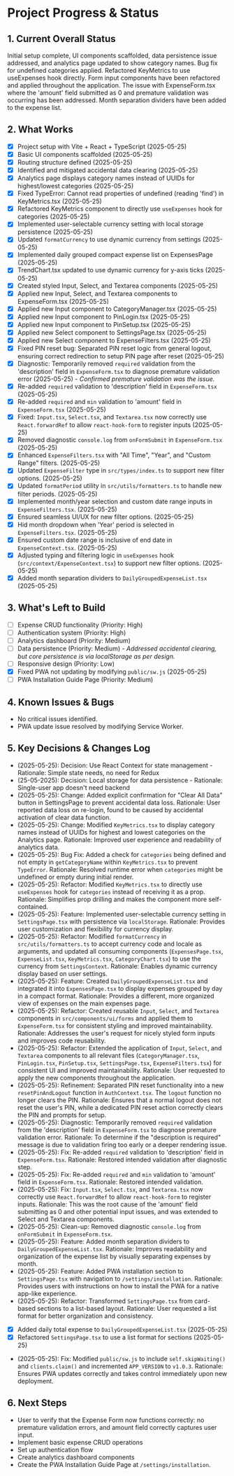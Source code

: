 # Project Progress & Status

## 1. Current Overall Status

Initial setup complete, UI components scaffolded, data persistence issue addressed, and analytics page updated to show category names. Bug fix for undefined categories applied. Refactored KeyMetrics to use useExpenses hook directly. Form input components have been refactored and applied throughout the application. The issue with ExpenseForm.tsx where the 'amount' field submitted as 0 and premature validation was occurring has been addressed. Month separation dividers have been added to the expense list.

## 2. What Works

- [x] Project setup with Vite + React + TypeScript (2025-05-25)
- [x] Basic UI components scaffolded (2025-05-25)
- [x] Routing structure defined (2025-05-25)
- [x] Identified and mitigated accidental data clearing (2025-05-25)
- [x] Analytics page displays category names instead of UUIDs for highest/lowest categories (2025-05-25)
- [x] Fixed TypeError: Cannot read properties of undefined (reading 'find') in KeyMetrics.tsx (2025-05-25)
- [x] Refactored KeyMetrics component to directly use `useExpenses` hook for categories (2025-05-25)
- [x] Implemented user-selectable currency setting with local storage persistence (2025-05-25)
- [x] Updated `formatCurrency` to use dynamic currency from settings (2025-05-25)
- [x] Implemented daily grouped compact expense list on ExpensesPage (2025-05-25)
- [x] TrendChart.tsx updated to use dynamic currency for y-axis ticks (2025-05-25)
- [x] Created styled Input, Select, and Textarea components (2025-05-25)
- [x] Applied new Input, Select, and Textarea components to ExpenseForm.tsx (2025-05-25)
- [x] Applied new Input component to CategoryManager.tsx (2025-05-25)
- [x] Applied new Input component to PinLogin.tsx (2025-05-25)
- [x] Applied new Input component to PinSetup.tsx (2025-05-25)
- [x] Applied new Select component to SettingsPage.tsx (2025-05-25)
- [x] Applied new Select component to ExpenseFilters.tsx (2025-05-25)
- [x] Fixed PIN reset bug: Separated PIN reset logic from general logout, ensuring correct redirection to setup PIN page after reset (2025-05-25)
- [x] Diagnostic: Temporarily removed `required` validation from the 'description' field in `ExpenseForm.tsx` to diagnose premature validation error (2025-05-25) - _Confirmed premature validation was the issue._
- [x] Re-added `required` validation to 'description' field in `ExpenseForm.tsx` (2025-05-25)
- [x] Re-added `required` and `min` validation to 'amount' field in `ExpenseForm.tsx` (2025-05-25)
- [x] Fixed: `Input.tsx`, `Select.tsx`, and `Textarea.tsx` now correctly use `React.forwardRef` to allow `react-hook-form` to register inputs (2025-05-25)
- [x] Removed diagnostic `console.log` from `onFormSubmit` in `ExpenseForm.tsx` (2025-05-25)
- [x] Enhanced `ExpenseFilters.tsx` with "All Time", "Year", and "Custom Range" filters. (2025-05-25)
- [x] Updated `ExpenseFilter` type in `src/types/index.ts` to support new filter options. (2025-05-25)
- [x] Updated `formatPeriod` utility in `src/utils/formatters.ts` to handle new filter periods. (2025-05-25)
- [x] Implemented month/year selection and custom date range inputs in `ExpenseFilters.tsx`. (2025-05-25)
- [x] Ensured seamless UI/UX for new filter options. (2025-05-25)
- [x] Hid month dropdown when 'Year' period is selected in `ExpenseFilters.tsx`. (2025-05-25)
- [x] Ensured custom date range is inclusive of end date in `ExpenseContext.tsx`. (2025-05-25)
- [x] Adjusted typing and filtering logic in `useExpenses` hook (`src/context/ExpenseContext.tsx`) to support new filter options. (2025-05-25)
- [x] Added month separation dividers to `DailyGroupedExpenseList.tsx` (2025-05-25)

## 3. What's Left to Build

- [ ] Expense CRUD functionality (Priority: High)
- [ ] Authentication system (Priority: High)
- [ ] Analytics dashboard (Priority: Medium)
- [ ] Data persistence (Priority: Medium) - _Addressed accidental clearing, but core persistence is via localStorage as per design._
- [ ] Responsive design (Priority: Low)
- [x] Fixed PWA not updating by modifying `public/sw.js` (2025-05-25)
- [ ] PWA Installation Guide Page (Priority: Medium)

## 4. Known Issues & Bugs

- No critical issues identified.
- PWA update issue resolved by modifying Service Worker.

## 5. Key Decisions & Changes Log

- (2025-05-25): Decision: Use React Context for state management - Rationale: Simple state needs, no need for Redux
- (25-05-2025): Decision: Local storage for data persistence - Rationale: Single-user app doesn't need backend
- (2025-05-25): Change: Added explicit confirmation for "Clear All Data" button in SettingsPage to prevent accidental data loss. Rationale: User reported data loss on re-login, found to be caused by accidental activation of clear data function.
- (2025-05-25): Change: Modified `KeyMetrics.tsx` to display category names instead of UUIDs for highest and lowest categories on the Analytics page. Rationale: Improved user experience and readability of analytics data.
- (2025-05-25): Bug Fix: Added a check for `categories` being defined and not empty in `getCategoryName` within `KeyMetrics.tsx` to prevent `TypeError`. Rationale: Resolved runtime error when `categories` might be undefined or empty during initial render.
- (2025-05-25): Refactor: Modified `KeyMetrics.tsx` to directly use `useExpenses` hook for `categories` instead of receiving it as a prop. Rationale: Simplifies prop drilling and makes the component more self-contained.
- (2025-05-25): Feature: Implemented user-selectable currency setting in `SettingsPage.tsx` with persistence via `localStorage`. Rationale: Provides user customization and flexibility for currency display.
- (2025-05-25): Refactor: Modified `formatCurrency` in `src/utils/formatters.ts` to accept currency code and locale as arguments, and updated all consuming components (`ExpensesPage.tsx`, `ExpenseList.tsx`, `KeyMetrics.tsx`, `CategoryChart.tsx`) to use the currency from `SettingsContext`. Rationale: Enables dynamic currency display based on user settings.
- (2025-05-25): Feature: Created `DailyGroupedExpenseList.tsx` and integrated it into `ExpensesPage.tsx` to display expenses grouped by day in a compact format. Rationale: Provides a different, more organized view of expenses on the main expenses page.
- (2025-05-25): Refactor: Created reusable `Input`, `Select`, and `Textarea` components in `src/components/ui/forms` and applied them to `ExpenseForm.tsx` for consistent styling and improved maintainability. Rationale: Addresses the user's request for nicely styled form inputs and improves code reusability.
- (2025-05-25): Refactor: Extended the application of `Input`, `Select`, and `Textarea` components to all relevant files (`CategoryManager.tsx`, `PinLogin.tsx`, `PinSetup.tsx`, `SettingsPage.tsx`, `ExpenseFilters.tsx`) for consistent UI and improved maintainability. Rationale: User requested to apply the new components throughout the application.
- (2025-05-25): Refinement: Separated PIN reset functionality into a new `resetPinAndLogout` function in `AuthContext.tsx`. The `logout` function no longer clears the PIN. Rationale: Ensures that a normal logout does not reset the user's PIN, while a dedicated PIN reset action correctly clears the PIN and prompts for setup.
- (2025-05-25): Diagnostic: Temporarily removed `required` validation from the 'description' field in `ExpenseForm.tsx` to diagnose premature validation error. Rationale: To determine if the "description is required" message is due to validation firing too early or a deeper rendering issue.
- (2025-05-25): Fix: Re-added `required` validation to 'description' field in `ExpenseForm.tsx`. Rationale: Restored intended validation after diagnostic step.
- (2025-05-25): Fix: Re-added `required` and `min` validation to 'amount' field in `ExpenseForm.tsx`. Rationale: Restored intended validation.
- (2025-05-25): Fix: `Input.tsx`, `Select.tsx`, and `Textarea.tsx` now correctly use `React.forwardRef` to allow `react-hook-form` to register inputs. Rationale: This was the root cause of the 'amount' field submitting as 0 and other potential input issues, and was extended to Select and Textarea components.
- (2025-05-25): Clean-up: Removed diagnostic `console.log` from `onFormSubmit` in `ExpenseForm.tsx`.
- (2025-05-25): Feature: Added month separation dividers to `DailyGroupedExpenseList.tsx`. Rationale: Improves readability and organization of the expense list by visually separating expenses by month.
- (2025-05-25): Feature: Added PWA installation section to `SettingsPage.tsx` with navigation to `/settings/installation`. Rationale: Provides users with instructions on how to install the PWA for a native app-like experience.
- (2025-05-25): Refactor: Transformed `SettingsPage.tsx` from card-based sections to a list-based layout. Rationale: User requested a list format for better organization and consistency.
- [x] Added daily total expense to `DailyGroupedExpenseList.tsx` (2025-05-25)
- [x] Refactored `SettingsPage.tsx` to use a list format for sections (2025-05-25)
- (2025-05-25): Fix: Modified `public/sw.js` to include `self.skipWaiting()` and `clients.claim()` and incremented `APP_VERSION` to `v1.0.3`. Rationale: Ensures PWA updates correctly and takes control immediately upon new deployment.

## 6. Next Steps

- User to verify that the Expense Form now functions correctly: no premature validation errors, and amount field correctly captures user input.
- Implement basic expense CRUD operations
- Set up authentication flow
- Create analytics dashboard components
- Create the PWA Installation Guide Page at `/settings/installation`.
